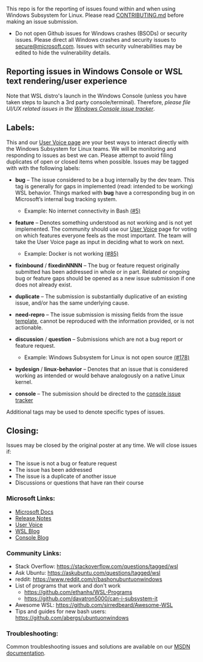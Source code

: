 This repo is for the reporting of issues found within and when using Windows Subsystem for Linux. Please read [CONTRIBUTING.md](https://github.com/Microsoft/WSL/blob/master/CONTRIBUTING.md) before making an issue submission. 

- Do not open Github issues for Windows crashes (BSODs) or security issues. Please direct all Windows crashes and security issues to secure@microsoft.com. Issues with security vulnerabilities may be edited to hide the vulnerability details.

## Reporting issues in Windows Console or WSL text rendering/user experience
Note that WSL distro's launch in the Windows Console (unless you have taken steps to launch a 3rd party console/terminal). Therefore, *please file UI/UX related issues in the [Windows Console issue tracker](https://github.com/microsoft/console)*. 

## Labels:

This and our [User Voice page](https://wpdev.uservoice.com/forums/266908-command-prompt-console-bash-on-ubuntu-on-windo/category/161892-bash) are your best ways to interact directly with the Windows Subsystem for Linux teams. We will be monitoring and responding to issues as best we can. Please attempt to avoid filing duplicates of open or closed items when possible. Issues may be tagged with with the following labels:

- **bug** – The issue considered to be a bug internally by the dev team. This tag is generally for gaps in implemented (read: intended to be working) WSL behavior. Things marked with **bug** have a corresponding bug in on Microsoft’s internal bug tracking system.
  - Example: No internet connectivity in Bash [(#5)](https://github.com/Microsoft/WSL/issues/5)

- **feature** – Denotes something understood as not working and is not yet implemented. The community should use our [User Voice](https://wpdev.uservoice.com/forums/266908-command-prompt-console-bash-on-ubuntu-on-windo/category/161892-bash) page for voting on which features everyone feels as the most important.  The team will take the User Voice page as input in deciding what to work on next.
  - Example:  Docker is not working [(#85)](https://github.com/Microsoft/WSL/issues/85)

- **fixinbound** / **fixedinNNNN** – The bug or feature request originally submitted has been addressed in whole or in part. Related or ongoing bug or feature gaps should be opened as a new issue submission if one does not already exist.

- **duplicate** – The submission is substantially duplicative of an existing issue, and/or has the same underlying cause.

- **need-repro** – The issue submission is missing fields from the issue [template](https://github.com/Microsoft/WSL/blob/master/ISSUE_TEMPLATE.md), cannot be reproduced with the information provided, or is not actionable.

- **discussion** / **question** – Submissions which are not a bug report or feature request.
  - Example: Windows Subsystem for Linux is not open source [(#178)](https://github.com/Microsoft/WSL/issues/178)

- **bydesign** / **linux-behavior** – Denotes that an issue that is considered working as intended or would behave analogously on a native Linux kernel.

- **console** – The submission should be directed to the [console issue tracker](https://github.com/microsoft/console/issues)

Additional tags may be used to denote specific types of issues.

## Closing:

Issues may be closed by the original poster at any time.  We will close issues if:
- The issue is not a bug or feature request
- The issue has been addressed
- The issue is a duplicate of another issue
- Discussions or questions that have ran their course

### Microsoft Links:

- [Microsoft Docs](https://docs.microsoft.com/en-us/windows/wsl/about)
- [Release Notes](https://docs.microsoft.com/en-us/windows/wsl/release-notes)
- [User Voice](https://wpdev.uservoice.com/forums/266908-command-prompt-console-bash-on-ubuntu-on-windo/category/161892-bash)
- [WSL Blog](https://blogs.msdn.microsoft.com/wsl)
- [Console Blog](https://blogs.msdn.microsoft.com/commandline/)

### Community Links:

- Stack Overflow: https://stackoverflow.com/questions/tagged/wsl
- Ask Ubuntu: https://askubuntu.com/questions/tagged/wsl
- reddit: https://www.reddit.com/r/bashonubuntuonwindows
- List of programs that work and don't work
    - https://github.com/ethanhs/WSL-Programs
    - https://github.com/davatron5000/can-i-subsystem-it
- Awesome WSL: https://github.com/sirredbeard/Awesome-WSL
- Tips and guides for new bash users: https://github.com/abergs/ubuntuonwindows

### Troubleshooting:

Common troubleshooting issues and solutions are available on our [MSDN documentation](https://msdn.microsoft.com/en-us/commandline/wsl/troubleshooting).
